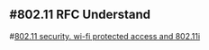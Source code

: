 #802.11 RFC Understand
----

#[802.11 security. wi-fi protected access and 802.11i](http://etutorials.org/Networking/802.11+security.+wi-fi+protected+access+and+802.11i/)
